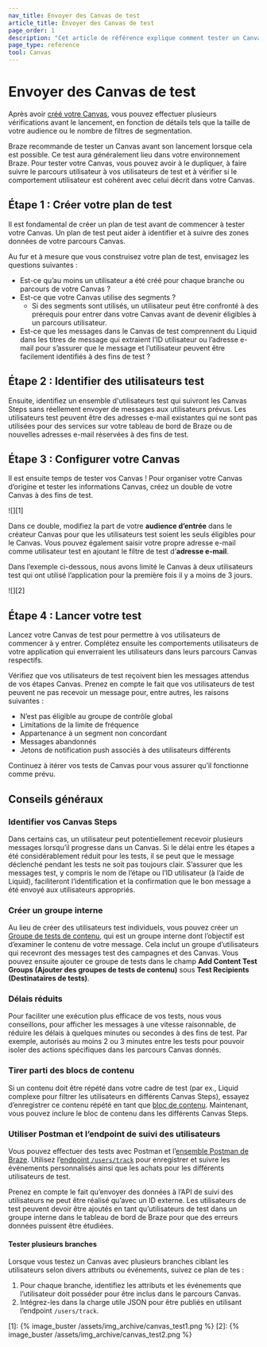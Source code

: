 ```yaml
---
nav_title: Envoyer des Canvas de test
article_title: Envoyer des Canvas de test
page_order: 1
description: "Cet article de référence explique comment tester un Canvas avant son lancement et les bonnes pratiques."
page_type: reference
tool: Canvas
---
```


# Envoyer des Canvas de test

Après avoir [créé votre Canvas]({{site.baseurl}}/user_guide/engagement_tools/canvas/create_a_canvas/create_a_canvas/), vous pouvez effectuer plusieurs vérifications avant le lancement, en fonction de détails tels que la taille de votre audience ou le nombre de filtres de segmentation.

Braze recommande de tester un Canvas avant son lancement lorsque cela est possible. Ce test aura généralement lieu dans votre environnement Braze. Pour tester votre Canvas, vous pouvez avoir à le dupliquer, à faire suivre le parcours utilisateur à vos utilisateurs de test et à vérifier si le comportement utilisateur est cohérent avec celui décrit dans votre Canvas.

## Étape 1 : Créer votre plan de test

Il est fondamental de créer un plan de test avant de commencer à tester votre Canvas. Un plan de test peut aider à identifier et à suivre des zones données de votre parcours Canvas.

Au fur et à mesure que vous construisez votre plan de test, envisagez les questions suivantes :
- Est-ce qu’au moins un utilisateur a été créé pour chaque branche ou parcours de votre Canvas ?
- Est-ce que votre Canvas utilise des segments ? 
	- Si des segments sont utilisés, un utilisateur peut être confronté à des prérequis pour entrer dans votre Canvas avant de devenir éligibles à un parcours utilisateur.
- Est-ce que les messages dans le Canvas de test comprennent du Liquid dans les titres de message qui extraient l’ID utilisateur ou l’adresse e-mail pour s’assurer que le message et l’utilisateur peuvent être facilement identifiés à des fins de test ?

## Étape 2 : Identifier des utilisateurs test

Ensuite, identifiez un ensemble d'utilisateurs test qui suivront les Canvas Steps sans réellement envoyer de messages aux utilisateurs prévus. Les utilisateurs test peuvent être des adresses e-mail existantes qui ne sont pas utilisées pour des services sur votre tableau de bord de Braze ou de nouvelles adresses e-mail réservées à des fins de test. 

## Étape 3 : Configurer votre Canvas

Il est ensuite temps de tester vos Canvas ! Pour organiser votre Canvas d’origine et tester les informations Canvas, créez un double de votre Canvas à des fins de test. 

![][1]

Dans ce double, modifiez la part de votre **audience d’entrée** dans le créateur Canvas pour que les utilisateurs test soient les seuls éligibles pour le Canvas. Vous pouvez également saisir votre propre adresse e-mail comme utilisateur test en ajoutant le filtre de test d’**adresse e-mail**. 

Dans l’exemple ci-dessous, nous avons limité le Canvas à deux utilisateurs test qui ont utilisé l’application pour la première fois il y a moins de 3 jours. 

![][2]

## Étape 4 : Lancer votre test

Lancez votre Canvas de test pour permettre à vos utilisateurs de commencer à y entrer. Complétez ensuite les comportements utilisateurs de votre application qui enverraient les utilisateurs dans leurs parcours Canvas respectifs. 

Vérifiez que vos utilisateurs de test reçoivent bien les messages attendus de vos étapes Canvas. Prenez en compte le fait que vos utilisateurs de test peuvent ne pas recevoir un message pour, entre autres, les raisons suivantes :

- N’est pas éligible au groupe de contrôle global
- Limitations de la limite de fréquence
- Appartenance à un segment non concordant
- Messages abandonnés
- Jetons de notification push associés à des utilisateurs différents

Continuez à itérer vos tests de Canvas pour vous assurer qu’il fonctionne comme prévu.

## Conseils généraux

### Identifier vos Canvas Steps

Dans certains cas, un utilisateur peut potentiellement recevoir plusieurs messages lorsqu’il progresse dans un Canvas. Si le délai entre les étapes a été considérablement réduit pour les tests, il se peut que le message déclenché pendant les tests ne soit pas toujours clair. S’assurer que les messages test, y compris le nom de l’étape ou l’ID utilisateur (à l’aide de Liquid), faciliteront l’identification et la confirmation que le bon message a été envoyé aux utilisateurs appropriés.

### Créer un groupe interne

Au lieu de créer des utilisateurs test individuels, vous pouvez créer un [Groupe de tests de contenu]({{site.baseurl}}/user_guide/administrative/app_settings/developer_console/internal_groups_tab/), qui est un groupe interne dont l’objectif est d’examiner le contenu de votre message. Cela inclut un groupe d’utilisateurs qui recevront des messages test des campagnes et des Canvas. Vous pouvez ensuite ajouter ce groupe de tests dans le champ **Add Content Test Groups (Ajouter des groupes de tests de contenu)** sous **Test Recipients (Destinataires de tests)**.

### Délais réduits

Pour faciliter une exécution plus efficace de vos tests, nous vous conseillons, pour afficher les messages à une vitesse raisonnable, de réduire les délais à quelques minutes ou secondes à des fins de test. Par exemple, autorisés au moins 2 ou 3 minutes entre les tests pour pouvoir isoler des actions spécifiques dans les parcours Canvas donnés.

### Tirer parti des blocs de contenu

Si un contenu doit être répété dans votre cadre de test (par ex., Liquid complexe pour filtrer les utilisateurs en différents Canvas Steps), essayez d’enregistrer ce contenu répété en tant que [bloc de contenu]({{site.baseurl}}/user_guide/engagement_tools/templates_and_media/content_blocks#content-blocks). Maintenant, vous pouvez inclure le bloc de contenu dans les différents Canvas Steps.

### Utiliser Postman et l’endpoint de suivi des utilisateurs

Vous pouvez effectuer des tests avec Postman et l’[ensemble Postman de Braze]({{site.baseurl}}/api/postman_collection/). Utilisez l’[endpoint `/users/track`]({{site.baseurl}}/api/endpoints/user_data/post_user_track/) pour enregistrer et suivre les événements personnalisés ainsi que les achats pour les différents utilisateurs de test.

Prenez en compte le fait qu’envoyer des données à l’API de suivi des utilisateurs ne peut être réalisé qu’avec un ID externe. Les utilisateurs de test peuvent devoir être ajoutés en tant qu’utilisateurs de test dans un groupe interne dans le tableau de bord de Braze pour que des erreurs données puissent être étudiées. 

#### Tester plusieurs branches

Lorsque vous testez un Canvas avec plusieurs branches ciblant les utilisateurs selon divers attributs ou événements, suivez ce plan de tes :

1. Pour chaque branche, identifiez les attributs et les événements que l’utilisateur doit posséder pour être inclus dans le parcours Canvas.
2. Intégrez-les dans la charge utile JSON pour être publiés en utilisant l’endpoint `/users/track`.

[1]: {% image_buster /assets/img_archive/canvas_test1.png %}
[2]: {% image_buster /assets/img_archive/canvas_test2.png %}